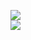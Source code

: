 [![](https://img.shields.io/badge/Made%20With-Github%20Spray-lightgrey.svg?style=for-the-badge&logo=github)](https://github.com/Annihil/github-spray#6761)  
[![](https://i.imgur.com/2DrTn0Z.gif)](https://github.com/Annihil/github-spray)